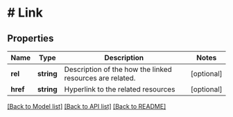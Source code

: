 # # Link

## Properties

Name | Type | Description | Notes
------------ | ------------- | ------------- | -------------
**rel** | **string** | Description of the how the linked resources are related. | [optional]
**href** | **string** | Hyperlink to the related resources | [optional]

[[Back to Model list]](../../README.md#models) [[Back to API list]](../../README.md#endpoints) [[Back to README]](../../README.md)
